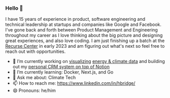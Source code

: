### Hello 👋
I have 15 years of experience in product, software engineering and technical leadership at startups and companies like Google and Facebook.  I've gone back and forth between Product Management and Engineering throughout my career as I love thinking about the big picture and designing great experiences, and also love coding.  I am just finishing up a batch at the [Recurse Center](https://www.recurse.com/) in early 2023 and am figuring out what's next so feel free to reach out with opportunities.

- 🔭 I’m currently working on [visualizing](https://github.com/hbridge/iOSEnergyViz) [energy & climate data](https://github.com/hbridge/egrid-server) and building out my [personal CRM system on top of Notion](https://github.com/hbridge/gcontact-notion-sync)
- 🌱 I’m currently learning: Docker, Next.js, and Go
- 💬 Ask me about: Climate Tech
- 📫 How to reach me: https://www.linkedin.com/in/hbridge/
- 😄 Pronouns: he/him

